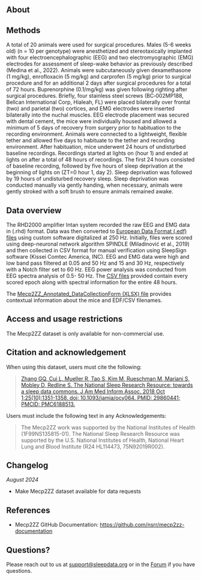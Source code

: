 ## About


## Methods

A total of 20 animals were used for surgical procedures. Males (5-6 weeks old) (n = 10 per genotype) were anesthetized and stereotaxically implanted with four electroencephalographic (EEG) and two electromyographic (EMG) electrodes for assessment of sleep-wake behavior as previously described (Medina et al., 2022). Animals were subcutaneously given dexamethasone (1 mg/kg), enrofloxacin (5 mg/kg) and carprofen (5 mg/kg) prior to surgical procedure and for an additional 2 days after surgical procedures for a total of 72 hours. Buprenorphine (0.1/mg/kg) was given following righting after surgical procedures. Briefly, four stainless steel screws (BC‐002MP188, Bellcan International Corp, Hialeah, FL) were placed bilaterally over frontal (two) and parietal (two) cortices, and EMG electrodes were inserted bilaterally into the nuchal muscles. EEG electrode placement was secured with dental cement, the mice were individually housed and allowed a minimum of 5 days of recovery from surgery prior to habituation to the recording environment. Animals were connected to a lightweight, flexible tether and allowed five days to habituate to the tether and recording environment. After habituation, mice underwent 24 hours of undisturbed baseline recordings. Recordings started at lights on (hour 1) and ended at lights on after a total of 48 hours of recordings. The first 24 hours consisted of baseline recording, followed by five hours of sleep deprivation at the beginning of lights on (ZT=0 hour 1, day 2). Sleep deprivation was followed by 19 hours of undisturbed recovery sleep. Sleep deprivation was conducted manually via gently handing, when necessary, animals were gently stroked with a soft brush to ensure animals remained awake. 

## Data overview

The RHD2000 amplifier Intan system recorded the raw EEG and EMG data in (.rhd) format. Data was then converted to [European Data Format (.edf) files](:files_path:/EDF_files) using custom software digitalized at 250 Hz. Initially, files were scored using deep-neuronal network algorithm SPINDLE (Miladinović et al., 2019) and then collected in CSV format for manual verification using SleepSign software (Kissei Comtec America, INC). EEG and EMG data were high and low band pass filtered at 0.05 and 50 Hz and 15 and 30 Hz, respectively with a Notch filter set to 60 Hz. EEG power analysis was conducted from EEG spectra analysis of 0.5- 50 Hz. The [CSV files](:files_path:/CSV_files) provided contain every scored epoch along with spectral information for the entire 48 hours.

The [Mecp2ZZ_Annotated_DataCollectionForm (XLSX) file](:files_path:/) provides contextual information about the mice and EDF/CSV filenames.

## Access and usage restrictions

The Mecp2ZZ dataset is only available for non-commercial use.

## Citation and acknowledgement

When using this dataset, users must cite the following:

>[Zhang GQ, Cui L, Mueller R, Tao S, Kim M, Rueschman M, Mariani S, Mobley D, Redline S. The National Sleep Research Resource: towards a sleep data commons. J Am Med Inform Assoc. 2018 Oct 1;25(10):1351-1358. doi: 10.1093/jamia/ocy064. PMID: 29860441; PMCID: PMC6188513.](https://pubmed.ncbi.nlm.nih.gov/29860441/)

Users must include the following text in any Acknowledgements:

> The Mecp2ZZ work was supported by the National Institutes of Health (1F99NS135815-01). The National Sleep Research Resource was supported by the U.S. National Institutes of Health, National Heart Lung and Blood Institute (R24 HL114473, 75N92019R002).

## Changelog

*August 2024*

- Make Mecp2ZZ dataset available for data requests

## References

- Mecp2ZZ GitHub Documentation: https://github.com/nsrr/mecp2zz-documentation

## Questions?

Please reach out to us at support@sleepdata.org or in the [Forum](https://sleepdata.org/forum) if you have questions.
